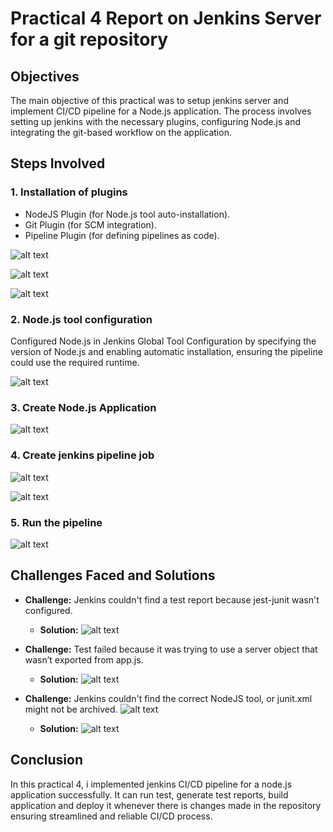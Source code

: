 # Practical 4 Report on Jenkins Server for a git repository

## Objectives

The main objective of this practical was to setup jenkins server and implement CI/CD pipeline for a Node.js application. The process involves setting up jenkins with the necessary plugins, configuring Node.js and integrating the git-based workflow on the application. 

## Steps Involved
### 1. **Installation of plugins** 
- NodeJS Plugin (for Node.js tool auto-installation).
- Git Plugin (for SCM integration).
- Pipeline Plugin (for defining pipelines as code).

![alt text](images/1.png)

![alt text](images/2.png)

![alt text](images/3.png)

### 2. **Node.js tool configuration** 
Configured Node.js in Jenkins Global Tool Configuration by specifying the version of Node.js and enabling automatic installation, ensuring the pipeline could use the required runtime.

![alt text](images/10.png)

### 3. **Create Node.js Application** 

![alt text](images/4.png)

### 4. **Create jenkins pipeline job** 

![alt text](images/5.png)

![alt text](images/6.png)

### 5. **Run the pipeline** 

![alt text](images/9.png)


## Challenges Faced and Solutions
- **Challenge:** Jenkins couldn't find a test report because jest-junit wasn't configured.

    - **Solution:** 
    ![alt text](images/11.png)


- **Challenge:** Test failed because it was trying to use a server object that wasn’t exported from app.js.

    - **Solution:** 
    ![alt text](images/12.png)

- **Challenge:** Jenkins couldn't find the correct NodeJS tool, or junit.xml might not be archived.
![alt text](images/e2.png)
    - **Solution:** 
    ![alt text](images/13.png)


## Conclusion
In this practical 4, i implemented jenkins CI/CD pipeline for a node.js application successfully. It can run test, generate test reports, build application and deploy it whenever there is changes made in the repository ensuring streamlined and reliable CI/CD process.